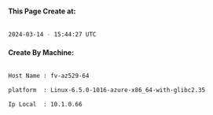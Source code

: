 
   
#### This Page Create at:

```bash

2024-03-14 - 15:44:27 UTC

```

#### Create By Machine:

```bash

Host Name : fv-az529-64

platform  : Linux-6.5.0-1016-azure-x86_64-with-glibc2.35

Ip Local  : 10.1.0.66

```

